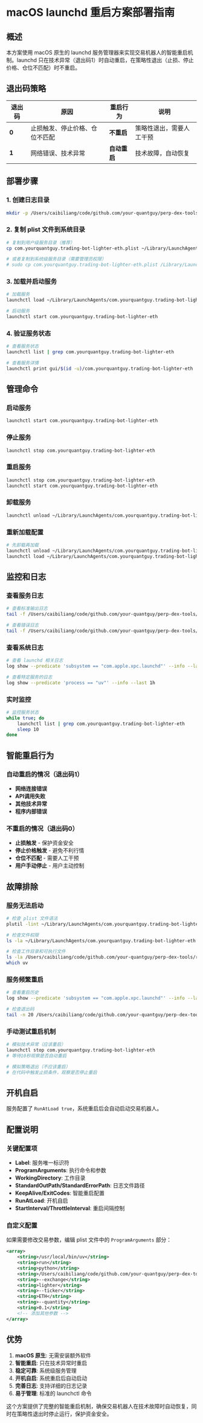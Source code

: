 # macOS launchd 重启方案部署指南

## 概述

本方案使用 macOS 原生的 launchd 服务管理器来实现交易机器人的智能重启机制。launchd 只在技术异常（退出码1）时自动重启，在策略性退出（止损、停止价格、仓位不匹配）时不重启。

## 退出码策略

| 退出码 | 原因 | 重启行为 | 说明 |
|--------|------|----------|------|
| **0** | 止损触发、停止价格、仓位不匹配 | **不重启** | 策略性退出，需要人工干预 |
| **1** | 网络错误、技术异常 | **自动重启** | 技术故障，自动恢复 |

## 部署步骤

### 1. 创建日志目录
```bash
mkdir -p /Users/caibiliang/code/github.com/your-quantguy/perp-dex-tools/logs
```

### 2. 复制 plist 文件到系统目录
```bash
# 复制到用户级服务目录（推荐）
cp com.yourquantguy.trading-bot-lighter-eth.plist ~/Library/LaunchAgents/

# 或者复制到系统级服务目录（需要管理员权限）
# sudo cp com.yourquantguy.trading-bot-lighter-eth.plist /Library/LaunchDaemons/
```

### 3. 加载并启动服务
```bash
# 加载服务
launchctl load ~/Library/LaunchAgents/com.yourquantguy.trading-bot-lighter-eth.plist

# 启动服务
launchctl start com.yourquantguy.trading-bot-lighter-eth
```

### 4. 验证服务状态
```bash
# 查看服务状态
launchctl list | grep com.yourquantguy.trading-bot-lighter-eth

# 查看服务详情
launchctl print gui/$(id -u)/com.yourquantguy.trading-bot-lighter-eth
```

## 管理命令

### 启动服务
```bash
launchctl start com.yourquantguy.trading-bot-lighter-eth
```

### 停止服务
```bash
launchctl stop com.yourquantguy.trading-bot-lighter-eth
```

### 重启服务
```bash
launchctl stop com.yourquantguy.trading-bot-lighter-eth
launchctl start com.yourquantguy.trading-bot-lighter-eth
```

### 卸载服务
```bash
launchctl unload ~/Library/LaunchAgents/com.yourquantguy.trading-bot-lighter-eth.plist
```

### 重新加载配置
```bash
# 先卸载再加载
launchctl unload ~/Library/LaunchAgents/com.yourquantguy.trading-bot-lighter-eth.plist
launchctl load ~/Library/LaunchAgents/com.yourquantguy.trading-bot-lighter-eth.plist
```

## 监控和日志

### 查看服务日志
```bash
# 查看标准输出日志
tail -f /Users/caibiliang/code/github.com/your-quantguy/perp-dex-tools/logs/trading-bot.log

# 查看错误日志
tail -f /Users/caibiliang/code/github.com/your-quantguy/perp-dex-tools/logs/trading-bot-error.log
```

### 查看系统日志
```bash
# 查看 launchd 相关日志
log show --predicate 'subsystem == "com.apple.xpc.launchd"' --info --last 1h

# 查看特定服务的日志
log show --predicate 'process == "uv"' --info --last 1h
```

### 实时监控
```bash
# 监控服务状态
while true; do
    launchctl list | grep com.yourquantguy.trading-bot-lighter-eth
    sleep 10
done
```

## 智能重启行为

### 自动重启的情况（退出码1）
- **网络连接错误**
- **API调用失败**
- **其他技术异常**
- **程序内部错误**

### 不重启的情况（退出码0）
- **止损触发** - 保护资金安全
- **停止价格触发** - 避免不利行情
- **仓位不匹配** - 需要人工干预
- **用户手动停止** - 用户主动控制

## 故障排除

### 服务无法启动
```bash
# 检查 plist 文件语法
plutil -lint ~/Library/LaunchAgents/com.yourquantguy.trading-bot-lighter-eth.plist

# 检查文件权限
ls -la ~/Library/LaunchAgents/com.yourquantguy.trading-bot-lighter-eth.plist

# 检查工作目录和可执行文件
ls -la /Users/caibiliang/code/github.com/your-quantguy/perp-dex-tools/runbot.py
which uv
```

### 服务频繁重启
```bash
# 查看重启历史
log show --predicate 'subsystem == "com.apple.xpc.launchd"' --info --last 30m | grep "com.yourquantguy.trading-bot-lighter-eth"

# 检查退出码
tail -n 20 /Users/caibiliang/code/github.com/your-quantguy/perp-dex-tools/logs/trading-bot-error.log
```

### 手动测试重启机制
```bash
# 模拟技术异常（应该重启）
launchctl stop com.yourquantguy.trading-bot-lighter-eth
# 等待10秒观察是否自动重启

# 模拟策略退出（不应该重启）
# 在代码中触发止损条件，观察是否停止重启
```

## 开机自启

服务配置了 `RunAtLoad true`，系统重启后会自动启动交易机器人。

## 配置说明

### 关键配置项
- **Label**: 服务唯一标识符
- **ProgramArguments**: 执行命令和参数
- **WorkingDirectory**: 工作目录
- **StandardOutPath/StandardErrorPath**: 日志文件路径
- **KeepAlive/ExitCodes**: 智能重启配置
- **RunAtLoad**: 开机自启
- **StartInterval/ThrottleInterval**: 重启间隔控制

### 自定义配置
如果需要修改交易参数，编辑 plist 文件中的 `ProgramArguments` 部分：
```xml
<array>
    <string>/usr/local/bin/uv</string>
    <string>run</string>
    <string>python</string>
    <string>/Users/caibiliang/code/github.com/your-quantguy/perp-dex-tools/runbot.py</string>
    <string>--exchange</string>
    <string>lighter</string>
    <string>--ticker</string>
    <string>ETH</string>
    <string>--quantity</string>
    <string>0.1</string>
    <!-- 添加其他参数 -->
</array>
```

## 优势

1. **macOS 原生**: 无需安装额外软件
2. **智能重启**: 只在技术异常时重启
3. **稳定可靠**: 系统级服务管理
4. **开机自启**: 系统重启后自动启动
5. **完善日志**: 支持详细的日志记录
6. **易于管理**: 标准的 launchctl 命令

这个方案提供了完整的智能重启机制，确保交易机器人在技术故障时自动恢复，同时在策略性退出时停止运行，保护资金安全。
